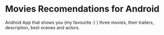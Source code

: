 # Movies Recomendations for Android

Android App that shows you (my favourite :) ) three movies, their trailers, description, best scenes and actors.
